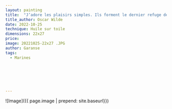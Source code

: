 ```yaml
---
layout: painting
title:  "J’adore les plaisirs simples. Ils forment le dernier refuge des âmes complexes."   
title_author: Oscar Wilde  
date: 2022-10-25
technique: Huile sur toile
dimensions: 22x27
price:
image: 20221025-22x27 .JPG
author: Garanse
tags:
  - Marines
  
  
 
  
  
  
---
```

![Image]({{ page.image | prepend: site.baseurl}})

